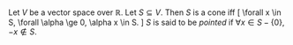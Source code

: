 Let $V$ be a vector space over $\mathbb{R}$.
Let $S \subseteq V$. Then $S$ is a cone iff
\[ \forall x \in S, \forall \alpha \ge 0, \alpha x \in S. \]
$S$ is said to be *pointed* if $\forall x \in S - \{0\}, -x \not\in S$.
